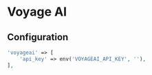 # Voyage AI
## Configuration

```php
'voyageai' => [
    'api_key' => env('VOYAGEAI_API_KEY', ''),
],
```
